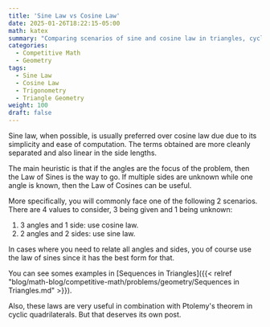 ```yaml
---
title: 'Sine Law vs Cosine Law'
date: 2025-01-26T18:22:15-05:00
math: katex
summary: "Comparing scenarios of sine and cosine law in triangles, cyclic quadrilaterals, and more"
categories:
  - Competitive Math
  - Geometry
tags:
  - Sine Law
  - Cosine Law
  - Trigonometry
  - Triangle Geometry
weight: 100
draft: false
---
```


Sine law, when possible, is usually preferred over cosine law due due to its simplicity and ease of computation. The terms obtained are more cleanly separated and also linear in the side lengths.

The main heuristic is that if the angles are the focus of the problem, then the Law of Sines is the way to go. If multiple sides are unknown while one angle is known, then the Law of Cosines can be useful.

More specifically, you will commonly face one of the following 2 scenarios. There are 4 values to consider, 3 being given and 1 being unknown:

1. 3 angles and 1 side: use cosine law.
2. 2 angles and 2 sides: use sine law.

In cases where you need to relate all angles and sides, you of course use the law of sines since it has the best form for that.

You can see somes examples in [Sequences in Triangles]({{< relref "blog/math-blog/competitive-math/problems/geometry/Sequences in Triangles.md" >}}).

Also, these laws are very useful in combination with Ptolemy's theorem in cyclic quadrilaterals. But that deserves its own post.